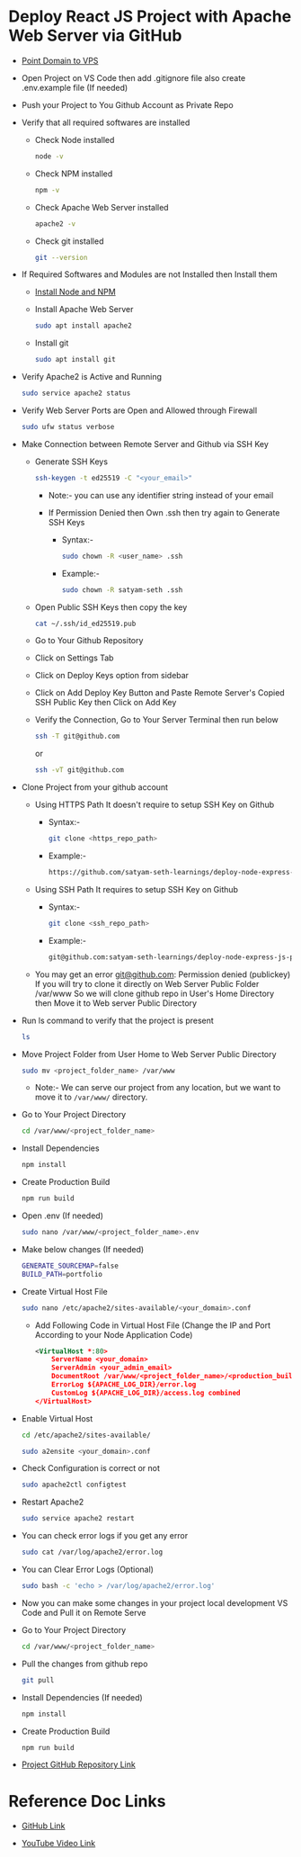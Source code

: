 # Deploy React JS Project with Apache Web Server via GitHub

- [Point Domain to VPS](https://github.com/satyam-seth-learnings/devops-learning/tree/main/15.point-domain-and-host-html-website-on-remote-server)

- Open Project on VS Code then add .gitignore file also create .env.example file (If needed)

- Push your Project to You Github Account as Private Repo
   
- Verify that all required softwares are installed

    - Check Node installed

        ```sh
        node -v
        ```
    
    - Check NPM installed

        ```sh
        npm -v
        ```

    - Check Apache Web Server installed

        ```sh
        apache2 -v
        ```

    - Check git installed

        ```sh
        git --version
        ```


- If Required Softwares and Modules are not Installed then Install them

    - [Install Node and NPM](https://github.com/satyam-seth-learnings/devops-learning/blob/main/44.install-node-and-npm.md)

    - Install Apache Web Server

        ```sh
        sudo apt install apache2
        ```

    - Install git

        ```sh
        sudo apt install git
        ```

- Verify Apache2 is Active and Running

    ```sh
    sudo service apache2 status
    ```

- Verify Web Server Ports are Open and Allowed through Firewall

    ```sh
    sudo ufw status verbose
    ```

- Make Connection between Remote Server and Github via SSH Key
    
    - Generate SSH Keys

        ```sh
        ssh-keygen -t ed25519 -C "<your_email>"
        ```

        - Note:- you can use any identifier string instead of your email

        - If Permission Denied then Own .ssh then try again to Generate SSH Keys

            - Syntax:-

                ```sh
                sudo chown -R <user_name> .ssh
                ```

            - Example:-

                ```sh
                sudo chown -R satyam-seth .ssh
                ```

    - Open Public SSH Keys then copy the key

        ```sh
        cat ~/.ssh/id_ed25519.pub
        ```

    - Go to Your Github Repository

    - Click on Settings Tab
    
    - Click on Deploy Keys option from sidebar
    
    - Click on Add Deploy Key Button and Paste Remote Server's Copied SSH Public Key then Click on Add Key
    
    - Verify the Connection, Go to Your Server Terminal then run below

        ```sh
        ssh -T git@github.com
        ```

        or

        ```sh
        ssh -vT git@github.com
        ```

- Clone Project from your github account

    - Using HTTPS Path It doesn't require to setup SSH Key on Github

        - Syntax:-
        
            ```sh
            git clone <https_repo_path>
            ```

        - Example:-

            ```sh
            https://github.com/satyam-seth-learnings/deploy-node-express-js-project-with-apache-web-server-via-github-deploy.git
            ```

    - Using SSH Path It requires to setup SSH Key on Github

        - Syntax:-
        
            ```sh
            git clone <ssh_repo_path>
            ```

        - Example:-

            ```sh
            git@github.com:satyam-seth-learnings/deploy-node-express-js-project-with-apache-web-server-via-github-deploy.git
            ```

    - You may get an error git@github.com: Permission denied (publickey) If you will try to clone it directly on Web Server Public Folder /var/www So we will clone github repo in User's Home Directory then Move it to Web server Public Directory

- Run ls command to verify that the project is present

    ```sh
    ls
    ```

- Move Project Folder from User Home to Web Server Public Directory

    ```sh
    sudo mv <project_folder_name> /var/www
    ```

    - Note:- We can serve our project from any location, but we want to move it to `/var/www/` directory.

- Go to Your Project Directory

    ```sh
    cd /var/www/<project_folder_name>
    ```

- Install Dependencies

    ```sh
    npm install
    ```

- Create Production Build

    ```sh
    npm run build
    ```

- Open .env (If needed)

    ```sh
    sudo nano /var/www/<project_folder_name>.env
    ```

- Make below changes (If needed)

    ```sh
    GENERATE_SOURCEMAP=false
    BUILD_PATH=portfolio
    ```

- Create Virtual Host File

    ```sh
    sudo nano /etc/apache2/sites-available/<your_domain>.conf
    ```

    - Add Following Code in Virtual Host File (Change the IP and Port According to your Node Application Code)

        ```xml
        <VirtualHost *:80>
            ServerName <your_domain>
            ServerAdmin <your_admin_email>
            DocumentRoot /var/www/<project_folder_name>/<production_build_folder_name>
            ErrorLog ${APACHE_LOG_DIR}/error.log
            CustomLog ${APACHE_LOG_DIR}/access.log combined
        </VirtualHost>
        ```

- Enable Virtual Host

    ```sh
    cd /etc/apache2/sites-available/
    ```

    ```sh
    sudo a2ensite <your_domain>.conf
    ```

- Check Configuration is correct or not

    ```sh
    sudo apache2ctl configtest
    ```

- Restart Apache2

    ```sh
    sudo service apache2 restart
    ```

- You can check error logs if you get any error

    ```sh
    sudo cat /var/log/apache2/error.log
    ```

- You can Clear Error Logs (Optional)

    ```sh
    sudo bash -c 'echo > /var/log/apache2/error.log'
    ```

- Now you can make some changes in your project local development VS Code and Pull it on Remote Serve

- Go to Your Project Directory

    ```sh
    cd /var/www/<project_folder_name>
    ```

- Pull the changes from github repo

    ```sh
    git pull
    ```

- Install Dependencies (If needed)

    ```sh
    npm install
    ```

- Create Production Build

    ```sh
    npm run build
    ```

- [Project GitHub Repository Link](https://github.com/satyam-seth-learnings/deploy-react-js-project-with-apache-web-server-via-github-deploy)

# Reference Doc Links

- [GitHub Link](https://github.com/geekyshow1/GeekyShowsNotes/blob/main/Deploy_React_Vue_Next_Nuxt_Apache_Github.md)

- [YouTube Video Link](https://youtu.be/tbSVMGtk0Uk?si=dgyal_JLzJBgTxP5)